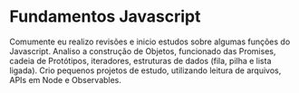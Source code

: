 # Fundamentos Javascript

Comumente eu realizo revisões e inicio estudos sobre algumas funções do Javascript.
Analiso a construção de Objetos, funcionado das Promises, cadeia de Protótipos, iteradores, estruturas de dados (fila, pilha e lista ligada).
Crio pequenos projetos de estudo, utilizando leitura de arquivos, APIs em Node e Observables.
